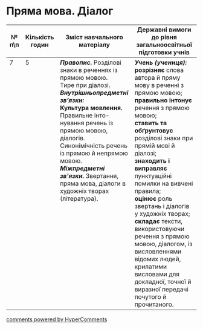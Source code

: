 <div id="hypercomments_widget" class="js-hypercomments-widget invisible"></div>

# Пряма мова. Діалог

<table>
  <tr>
    <td width="10%" align="center"><b>№ <br>п\п</br></b></td>
    <td width="5%" align="center"><b>Кількість годин</b></td>  
    <td width="40%" align="center"><b>Зміст навчального матеріалу</b></td>
    <td width="45%" align="center"><b>Державні вимоги до рівня загальноосвітньої підготовки учнів</b></td>
  </tr>
<tbody>
  <tr>
<td width="10%" style="vertical-align:top !important;">7</td>
<td width="5%" style="vertical-align:top !important;">5</td>
    <td width="40%" style="vertical-align:top !important;">
<b><i>Правопис.</i></b> Розділові знаки в реченнях із прямою мовою. <br>
Тире при діалозі.<br>
<b><i>Внутрішньопредметні  зв’язки:</b></i><br>
<b>Культура мовлення.</b> Правильне інто-нування речень із прямою мовою,  діалогів. Синонімічність речень із прямою й непрямою мовою. <br>
<b><i>Міжпредметні зв'язки.</i></b> Звертання, пряма мова, діалоги в художніх творах  (література).
</td>
    <td width="45%" style="vertical-align:top !important;">
<i><b>Учень (учениця):</b></i><br>
<b>розрізняє</b> слова автора й пряму мову в реченні з прямою мовою; <br>
<b>правильно інтонує</b> речення з прямою мовою;<br>
<b>ставить та обґрунтовує</b> розділові знаки при прямій мові й діалозі;<br>
<b>знаходить і виправляє</b> пунктуаційні помилки на вивчені правила; <br>
<b>оцінює</b> роль звертань і діалогів у художніх творах;<br>
<b>складає</b> тексти, використовуючи речення з прямою мовою,  діалогом, із висловленнями відомих людей, крилатими висловами для докладної, точної  й виразної передачі почутого й прочитаного.</td>
  </tr>
</tbody>
</table>

<div class="js-hypercomments-container">
<a href="http://hypercomments.com" class="hc-link" title="comments widget">comments powered by HyperComments</a>
</div>